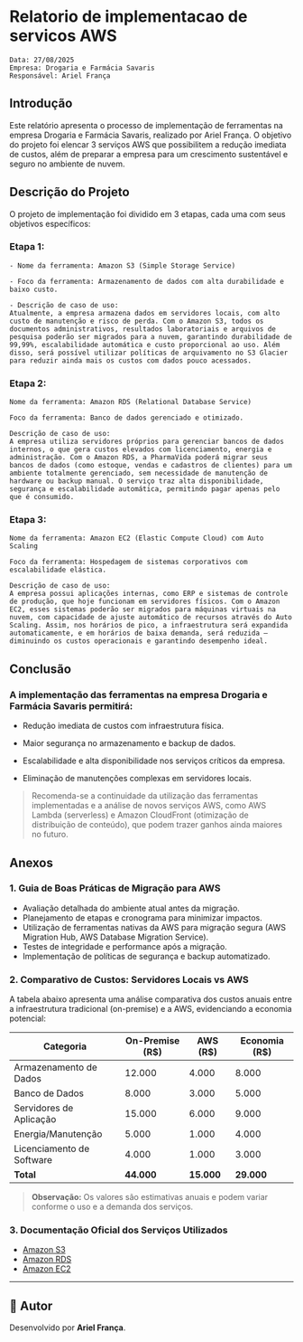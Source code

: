 # Relatorio de implementacao de servicos AWS

```
Data: 27/08/2025
Empresa: Drogaria e Farmácia Savaris
Responsável: Ariel França
```

## Introdução

Este relatório apresenta o processo de implementação de ferramentas na empresa Drogaria e Farmácia Savaris, realizado por Ariel França. O objetivo do projeto foi elencar 3 serviços AWS que possibilitem a redução imediata de custos, além de preparar a empresa para um crescimento sustentável e seguro no ambiente de nuvem.

## Descrição do Projeto

O projeto de implementação foi dividido em 3 etapas, cada uma com seus objetivos específicos:

### Etapa 1:
```
- Nome da ferramenta: Amazon S3 (Simple Storage Service)

- Foco da ferramenta: Armazenamento de dados com alta durabilidade e baixo custo.

- Descrição de caso de uso:
Atualmente, a empresa armazena dados em servidores locais, com alto custo de manutenção e risco de perda. Com o Amazon S3, todos os documentos administrativos, resultados laboratoriais e arquivos de pesquisa poderão ser migrados para a nuvem, garantindo durabilidade de 99,99%, escalabilidade automática e custo proporcional ao uso. Além disso, será possível utilizar políticas de arquivamento no S3 Glacier para reduzir ainda mais os custos com dados pouco acessados.
```

### Etapa 2:
```
Nome da ferramenta: Amazon RDS (Relational Database Service)

Foco da ferramenta: Banco de dados gerenciado e otimizado.

Descrição de caso de uso:
A empresa utiliza servidores próprios para gerenciar bancos de dados internos, o que gera custos elevados com licenciamento, energia e administração. Com o Amazon RDS, a PharmaVida poderá migrar seus bancos de dados (como estoque, vendas e cadastros de clientes) para um ambiente totalmente gerenciado, sem necessidade de manutenção de hardware ou backup manual. O serviço traz alta disponibilidade, segurança e escalabilidade automática, permitindo pagar apenas pelo que é consumido.
```

### Etapa 3:
```
Nome da ferramenta: Amazon EC2 (Elastic Compute Cloud) com Auto Scaling

Foco da ferramenta: Hospedagem de sistemas corporativos com escalabilidade elástica.

Descrição de caso de uso:
A empresa possui aplicações internas, como ERP e sistemas de controle de produção, que hoje funcionam em servidores físicos. Com o Amazon EC2, esses sistemas poderão ser migrados para máquinas virtuais na nuvem, com capacidade de ajuste automático de recursos através do Auto Scaling. Assim, nos horários de pico, a infraestrutura será expandida automaticamente, e em horários de baixa demanda, será reduzida — diminuindo os custos operacionais e garantindo desempenho ideal.
```

## Conclusão

### A implementação das ferramentas na empresa Drogaria e Farmácia Savaris permitirá:

- Redução imediata de custos com infraestrutura física.

- Maior segurança no armazenamento e backup de dados.

- Escalabilidade e alta disponibilidade nos serviços críticos da empresa.

- Eliminação de manutenções complexas em servidores locais.

> Recomenda-se a continuidade da utilização das ferramentas implementadas e a análise de novos serviços AWS, como AWS Lambda (serverless) e Amazon CloudFront (otimização de distribuição de conteúdo), que podem trazer ganhos ainda maiores no futuro.

## Anexos

### 1. Guia de Boas Práticas de Migração para AWS

- Avaliação detalhada do ambiente atual antes da migração.
- Planejamento de etapas e cronograma para minimizar impactos.
- Utilização de ferramentas nativas da AWS para migração segura (AWS Migration Hub, AWS Database Migration Service).
- Testes de integridade e performance após a migração.
- Implementação de políticas de segurança e backup automatizado.

### 2. Comparativo de Custos: Servidores Locais vs AWS

A tabela abaixo apresenta uma análise comparativa dos custos anuais entre a infraestrutura tradicional (on-premise) e a AWS, evidenciando a economia potencial:

| Categoria                  | On-Premise (R$) | AWS (R$) | Economia (R$) |
|----------------------------|-----------------|----------|---------------|
| Armazenamento de Dados     | 12.000          | 4.000    | 8.000         |
| Banco de Dados             | 8.000           | 3.000    | 5.000         |
| Servidores de Aplicação    | 15.000          | 6.000    | 9.000         |
| Energia/Manutenção         | 5.000           | 1.000    | 4.000         |
| Licenciamento de Software  | 4.000           | 1.000    | 3.000         |
| **Total**                  | **44.000**      | **15.000** | **29.000**   |

> **Observação:** Os valores são estimativas anuais e podem variar conforme o uso e a demanda dos serviços.

### 3. Documentação Oficial dos Serviços Utilizados

- [Amazon S3](https://docs.aws.amazon.com/pt_br/s3/index.html)
- [Amazon RDS](https://docs.aws.amazon.com/pt_br/rds/index.html)
- [Amazon EC2](https://docs.aws.amazon.com/pt_br/ec2/index.html)

---

## 👤 Autor

Desenvolvido por **Ariel França**.

